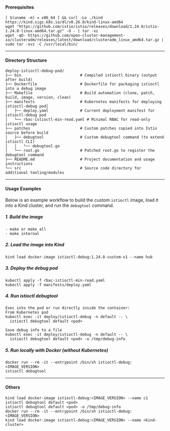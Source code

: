 #### Prerequisites
```
[ $(uname -m) = x86_64 ] && curl -Lo ./kind https://kind.sigs.k8s.io/dl/v0.26.0/kind-linux-amd64
wget "https://github.com/istio/istio/releases/download/1.24.0/istio-1.24.0-linux-amd64.tar.gz" -O - | tar -xz
wget -qO- https://github.com/open-cluster-management-io/clusteradm/releases/latest/download/clusteradm_linux_amd64.tar.gz | sudo tar -xvz -C /usr/local/bin/

```
---
#### Directory Structure
```
deploy-istioctl-debug-pod/
├── bin                          # Compiled istioctl binary (output after build)
├── Dockerfile                   # Dockerfile for packaging istioctl into a debug image
├── Makefile                     # Build automation (clone, patch, build, image, version, clean)
├── manifests                    # Kubernetes manifests for deploying istioctl-debug pod│  
│   ├── deploy.yaml              # Current deployment manifest for istioctl-debug pod
│   └── rbac-istioctl-min-read.yaml # Minimal RBAC for read-only istioctl usage
├── patches                      # Custom patches copied into Istio source before build
│   ├── debugtool                # Custom debugtool command (to extend istioctl CLI)
│   │   └── debugtool.go
│   └── root.go                  # Patched root.go to register the debugtool command
├── README.md                    # Project documentation and usage instructions
└── src                          # Source code directory for additional tooling/modules
```
---
#### Usage Examples

Below is an example workflow to build the custom `istioctl` image, load it into a Kind cluster, and run the `debugtool` command.

##### 1. Build the image
```
- make or make all 
- make internal
```

##### 2. Load the image into Kind
```
kind load docker-image istioctl-debug:1.24.0-custom-v1 --name hub
```

##### 3. Deploy the debug pod
```
kubectl apply -f rbac-istioctl-min-read.yaml
kubectl apply -f manifests/deploy.yaml
```

##### 4. Run istioctl debugtool
```
Exec into the pod or run directly inside the container:
From Kubernetes pod
kubectl exec -it deploy/istioctl-debug -n default -- \
  istioctl debugtool default <pod>

Save debug info to a file
kubectl exec -it deploy/istioctl-debug -n default -- \
  istioctl debugtool default <pod> -o /tmp/debug-info
```

##### 5. Run locally with Docker (without Kubernetes)
```
docker run --rm -it --entrypoint /bin/sh istioctl-debug:<IMAGE_VERSION>
istioctl debugtool
```

---

#### Others
```
kind load docker-image istioctl-debug:<IMAGE_VERSION> --name c1
istioctl debugtool default <pod>
istioctl debugtool default <pod> -o /tmp/debug-info
docker run --rm -it --entrypoint /bin/sh istioctl-debug:<IMAGE_VERSION>
kind load docker-image istioctl-debug:<IMAGE_VERSION> --name <kind-cluster>

```